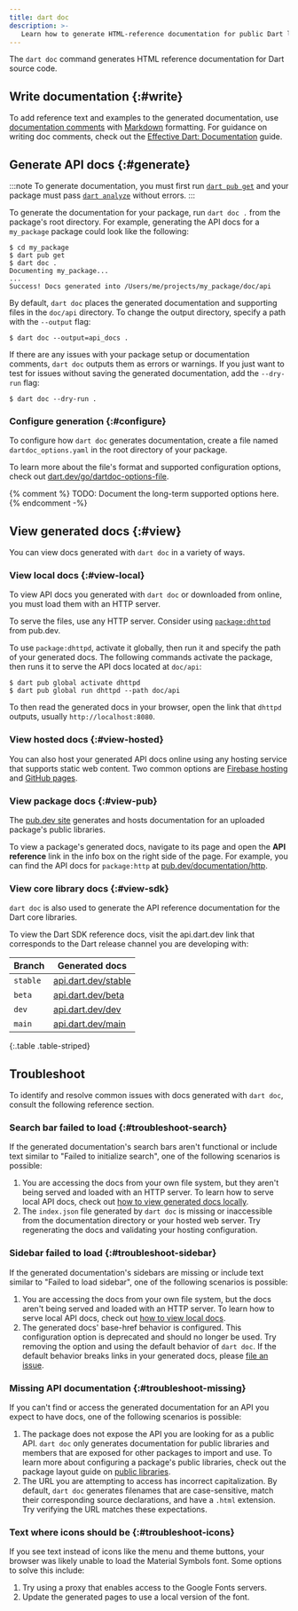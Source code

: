 ```yaml
---
title: dart doc
description: >-
   Learn how to generate HTML-reference documentation for public Dart libraries.
---
```


The `dart doc` command generates HTML reference documentation
for Dart source code.

## Write documentation {:#write}

To add reference text and examples to the generated documentation,
use [documentation comments][] with [Markdown][] formatting.
For guidance on writing doc comments,
check out the [Effective Dart: Documentation][] guide.

[documentation comments]: /language/comments#documentation-comments
[Markdown]: {{site.pub-pkg}}/markdown
[Effective Dart: Documentation]: /effective-dart/documentation

## Generate API docs {:#generate}

:::note
To generate documentation,
you must first run [`dart pub get`](/tools/pub/cmd/pub-get)
and your package must pass [`dart analyze`](/tools/dart-analyze)
without errors.
:::

To generate the documentation for your package,
run `dart doc .` from the package's root directory.
For example, generating the API docs for a `my_package` package
could look like the following:

```terminal
$ cd my_package
$ dart pub get
$ dart doc .
Documenting my_package...
...
Success! Docs generated into /Users/me/projects/my_package/doc/api
```

By default, `dart doc` places the generated documentation
and supporting files in the `doc/api` directory.
To change the output directory, specify
a path with the `--output` flag:

```terminal
$ dart doc --output=api_docs .
```

If there are any issues with your package setup or documentation comments,
`dart doc` outputs them as errors or warnings.
If you just want to test for issues without saving the generated documentation,
add the `--dry-run` flag:

```terminal
$ dart doc --dry-run .
```

### Configure generation {:#configure}

To configure how `dart doc` generates documentation, create a
file named `dartdoc_options.yaml` in the root directory of your package.

To learn more about the file's format and supported configuration options,
check out [dart.dev/go/dartdoc-options-file][dartdoc-options].

{% comment %}
TODO: Document the long-term supported options here.
{% endcomment -%}

[dartdoc-options]: https://dart.dev/go/dartdoc-options-file

## View generated docs {:#view}

You can view docs generated with `dart doc` in a variety of ways.

### View local docs {:#view-local}

To view API docs you generated with `dart doc` or downloaded from online,
you must load them with an HTTP server.

To serve the files, use any HTTP server.
Consider using [`package:dhttpd`][] from pub.dev.

To use `package:dhttpd`, activate it globally, then run it
and specify the path of your generated docs.
The following commands activate the package,
then runs it to serve the API docs located at `doc/api`:

```terminal
$ dart pub global activate dhttpd
$ dart pub global run dhttpd --path doc/api
```

To then read the generated docs in your browser,
open the link that `dhttpd` outputs, usually `http://localhost:8080`.

[`package:dhttpd`]: https://pub.dev/packages/dhttpd

### View hosted docs {:#view-hosted}

You can also host your generated API docs online
using any hosting service that supports static web content.
Two common options are [Firebase hosting][] and [GitHub pages][].

[Firebase hosting]: https://firebase.google.com/docs/hosting
[GitHub pages]: https://pages.github.com/

### View package docs {:#view-pub}

The [pub.dev site]({{site.pub}}) generates and hosts
documentation for an uploaded package's public libraries.

To view a package's generated docs,
navigate to its page and open the **API reference** link
in the info box on the right side of the page.
For example, you can find the API docs for `package:http`
at [pub.dev/documentation/http]({{site.pub-api}}/http).

### View core library docs {:#view-sdk}

`dart doc` is also used to generate the API reference documentation for
the Dart core libraries.

To view the Dart SDK reference docs, visit the api.dart.dev link
that corresponds to the Dart release channel you are developing with:

| Branch   | Generated docs                              |
|----------|---------------------------------------------|
| `stable` | [api.dart.dev/stable]({{site.dart-api}})    |
| `beta`   | [api.dart.dev/beta]({{site.dart-api}}/beta) |
| `dev`    | [api.dart.dev/dev]({{site.dart-api}}/dev)   |
| `main`   | [api.dart.dev/main]({{site.dart-api}}/main) |

{:.table .table-striped}

## Troubleshoot

To identify and resolve common issues with docs generated with `dart doc`,
consult the following reference section.

### Search bar failed to load {:#troubleshoot-search}

If the generated documentation's search bars aren't functional or
include text similar to "Failed to initialize search",
one of the following scenarios is possible:

1. You are accessing the docs from your own file system,
   but they aren't being served and loaded with an HTTP server.
   To learn how to serve local API docs,
   check out [how to view generated docs locally](#view-local).
2. The `index.json` file generated by `dart doc` is missing or inaccessible
   from the documentation directory or your hosted web server.
   Try regenerating the docs and validating your hosting configuration.

### Sidebar failed to load {:#troubleshoot-sidebar}

If the generated documentation's sidebars are missing or
include text similar to "Failed to load sidebar",
one of the following scenarios is possible:

1. You are accessing the docs from your own file system,
   but the docs aren't being served and loaded with an HTTP server.
   To learn how to serve local API docs,
   check out [how to view local docs](#view-local).
2. The generated docs' base-href behavior is configured.
   This configuration option is deprecated and should no longer be used.
   Try removing the option and using the default behavior of `dart doc`.
   If the default behavior breaks links in your generated docs,
   please [file an issue][].

[file an issue]: https://github.com/dart-lang/dartdoc/issues

### Missing API documentation {:#troubleshoot-missing}

If you can't find or access the generated documentation
for an API you expect to have docs,
one of the following scenarios is possible:

1. The package does not expose the API you are looking for as a public API.
   `dart doc` only generates documentation for public libraries and members
   that are exposed for other packages to import and use.
   To learn more about configuring a package's public libraries,
   check out the package layout guide on [public libraries][].
2. The URL you are attempting to access has incorrect capitalization.
   By default, `dart doc` generates filenames that are case-sensitive,
   match their corresponding source declarations, and have a `.html` extension.
   Try verifying the URL matches these expectations.

[public libraries]: /tools/pub/package-layout#public-libraries

### Text where icons should be {:#troubleshoot-icons}

If you see text instead of icons like the menu and theme buttons,
your browser was likely unable to load the Material Symbols font.
Some options to solve this include:

1. Try using a proxy that enables access to the Google Fonts servers.
2. Update the generated pages to use a local version of the font.
